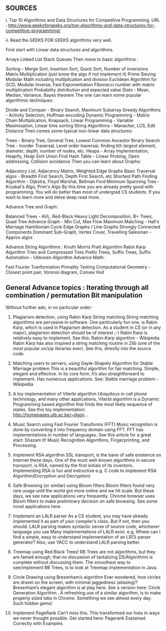 
SOURCES
-------

i.   Top 10 Algorithms and Data Structures for Competitive Programming. 
     URL : <http://www.geeksforgeeks.org/top-algorithms-and-data-structures-for-competitive-programming/>

ii.  Read the GEEKS FOR GEEKS algorithms very well. 



First start with Linear data structures and algorithms.

Arrays
Linked List
Stack
Queues
Then move to basic algorithms :


Sorting - Merge Sort, Insertion Sort, Quick Sort, Number of inversions
Matrix Multiplication (just know the algo if not implement it)
Prime Sieving
Modular Math including multiplication and division
Euclidean Algorithm for GCD, Modular Inverse, Fast Exponentiation
Fibonacci number with matrix multiplication
Probability distribution and expected value
Stats - Mean, Median, Variance, Bayes theorem
The one can learn some popular algorithmic techniques:

Divide and Conquer - Binary Search, Maximum Subarray
Greedy Algorithms - Activity Selection, Huffman encoding
Dynamic Programming - Matrix Chain Multiplication, Knapsack,
Linear Programming - Variable Maximisation, Linear time sorting
String Algorithms - Manacher, LCS, Edit Distance
Then comes some typical non-linear data structures:

Trees - Binary Tree, General Tree, Lowest Common Ancestor
Binary Search Tree - Inorder Traversal, Level order traversal, finding kth largest element, diameter, depth, number of nodes, etc.
Heaps - Array Implementation, Heapify, Heap Sort
Union Find
Hash Table - Linear Probing, Open addressing, Collision avoidance
Then you can learn about Graphs:

Adjacency List, Adjacency Matrix, Weighted Edge Graphs
Basic Traversal algos - Breadth First Search, Depth First Search, etc
Shortest Path Finding Algorithm - Dijkstra, Floyd Warshal, Bellman Ford
Minimum Spanning Tree - Kruskal's Algo, Prim's Algo
By this time you are already pretty good with programming. You will do better than most of undergrad CS students. If you want to learn more and delve deep read more.

Advance Tree and Graph:

Balanced Trees - AVL, Red-Black
Heavy Light Decomposition, B+ Trees, Quad Tree
Advance Graph - Min Cut, Max Flow
Maximum Matching - Hall's Marriage
Hamiltonian Cycle
Edge Graphs / Line Graphs
Strongly Connected Components
Dominant Sub-Graph, Vertex Cover, Travelling Salesman - Approx algos

Advance String Algorithms :
Knuth Morris Pratt Algorithm
Rabin Karp Algorithm
Tries and Compressed Tries
Prefix Trees, Suffix Trees, Suffix Automation - Ukkonen Algorithm
Advance Math:

Fast Fourier Tranformation
Primality Testing
Computational Geometry - Closest point pair, Voronoi diagram, Convex Hull

General Advance topics :
Iterating through all combination / permutation
Bit manipulation
------------------------------------------------------------------------

Without further ado, in no particular order:

1. Plagiarism detection, using Rabin Karp String matching
String matching algorithms are pervasive in software. One particularly fun one, is Rabin Karp, which is used in Plagiarism detection. As a student in CS (or in any major), plagiarism detection should be of interest ;-)
Rabin Karp is relatively easy to implement. See this: Rabin–Karp algorithm - Wikipedia
Rabin Karp has also inspired a string matching routine in Zlib (one of the most popular un/zip libraries ever). See this, directly into the source code.

2. Matching users to servers, using Gayle-Shapely Algorithm for Stable Marriage problem
This is a beautiful algorithm for fair matching. Simple, elegant and effective. In its core form, it’s also straightforward to implement. Has numerous applications. See: Stable marriage problem - Wikipedia

3. A toy implementation of Viterbi algorithm
Ubiquitous in cell phone technology, and many other applications, Viterbi algorithm is a Dynamic Programming based algorithm that finds the most likely sequence of states.
See this toy implementation: http://homepages.ulb.ac.be/~dgon...

4. Music Search using Fast Fourier Transforms (FFT)
Music recognition is done by converting it into frequency domain using FFT. FFT has implementations in number of languages. See this article for a great start: Shazam It! Music Recognition Algorithms, Fingerprinting, and Processing.

5. Implement RSA algorithm 
SSL transport, is the bane of safe existence on Internet these days. One of the most well-known algorithms in secure transport, is RSA, named by the first initials of its inventors.
Implementing RSA is fun and instructive e.g. C code to implement RSA Algorithm(Encryption and Decryption)

6. Safe Browsing (or similar) using Bloom filters
Bloom filters found very rare usage until the world got more online and we hit scale. But these days, we see new applications very frequently.
Chrome browser uses Bloom filters to make preliminary decision on safe browsing. See some novel applications here.

7. Implement an LALR parser
As a CS student, you may have already implemented it as part of your compiler’s class. But if not, then you should. LALR parsing makes syntactic sense of source code, whichever language you use
Many implementations of LALR exist. e.g. Where can I find a _simple_, easy to understand implementation of an LR(1) parser generator?
Also, use YACC to understand LALR parsing better.

8. Treemap using Red Black Trees!
RB Trees are not algorithms, but they are famed enough, that no discussion of tantalizing DS/Algorithms is complete without discussing them.
The smoothest way to see/implement RB Trees, is to look at Treemap implementation in Java.

9. Circle Drawing using Bresenham’s algorithm
Ever wondered, how circles are drawn on the screen, with minimal jaggedness (aliasing)? Bresenham’s elegant algorithm is at play here. See a version here: Circle Generation Algorithm .
A refreshing use of a similar algorithm, is to make properly sized tabs in Chrome. Something we see almost every day. Such hidden gems!

10. Implement PageRank
Can’t miss this. This transformed our lives in ways we never thought possible. Get started here: Pagerank Explained Correctly with Examples


